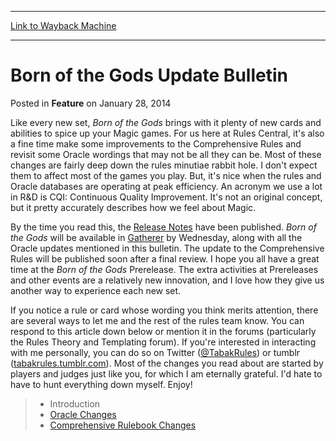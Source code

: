 
---
[Link to Wayback Machine](https://web.archive.org/web/20220528231442/https://magic.wizards.com/en/articles/archive/feature/born-gods-update-bulletin-2014-01-28)

[_metadata_:description]:- "Like every new set, Born of the Gods brings with it plenty of new cards and abilities to spice up your Magic games. For us here at Rules Central, it's also a fine time make some improvements to the Comprehensive Rules and revisit some Oracle wordings that may not be all they can be. Most of these changes are fairly deep down the rules minutiae rabbit hole. I don't expect them"
[_metadata_:generator]:- "Drupal 7 (http://drupal.org)"
[_metadata_:node]:- "153231"
[_metadata_:publish_date]:- "2014-01-28"
[_metadata_:source]:- "div-main-content"
[_metadata_:title]:- "Born of the Gods Update Bulletin"
[_metadata_:wayback_capture_timestamp]:- "2022-05-28 23:14:42"
[_metadata_:wayback_raw_url]:- "https://web.archive.org/web/20220528231442id_/https://magic.wizards.com/en/articles/archive/feature/born-gods-update-bulletin-2014-01-28"
[_metadata_:wayback_url]:- "https://magic.wizards.com/en/articles/archive/feature/born-gods-update-bulletin-2014-01-28"
---


Born of the Gods Update Bulletin
================================



 Posted in **Feature**
 on January 28, 2014 










Like every new set, *Born of the Gods* brings with it plenty of new cards and abilities to spice up your Magic games. For us here at Rules Central, it's also a fine time make some improvements to the Comprehensive Rules and revisit some Oracle wordings that may not be all they can be. Most of these changes are fairly deep down the rules minutiae rabbit hole. I don't expect them to affect most of the games you play. But, it's nice when the rules and Oracle databases are operating at peak efficiency. An acronym we use a lot in R&D is CQI: Continuous Quality Improvement. It's not an original concept, but it pretty accurately describes how we feel about Magic.


By the time you read this, the [Release Notes](http://archive.wizards.com/magic/magazine/article.aspx?x=mtg/faq/bng) have been published. *Born of the Gods* will be available in [Gatherer](http://gatherer.wizards.com/Pages/Default.aspx) by Wednesday, along with all the Oracle updates mentioned in this bulletin. The update to the Comprehensive Rules will be published soon after a final review. I hope you all have a great time at the *Born of the Gods* Prerelease. The extra activities at Prereleases and other events are a relatively new innovation, and I love how they give us another way to experience each new set.


If you notice a rule or card whose wording you think merits attention, there are several ways to let me and the rest of the rules team know. You can respond to this article down below or mention it in the forums (particularly the Rules Theory and Templating forum). If you're interested in interacting with me personally, you can do so on Twitter ([@TabakRules](https://twitter.com/@TabakRules)) or tumblr ([tabakrules.tumblr.com](http://tabakrules.tumblr.com/)). Most of the changes you read about are started by players and judges just like you, for which I am eternally grateful. I'd hate to have to hunt everything down myself. Enjoy!



> 
> * Introduction
> * [Oracle Changes](http://archive.wizards.com/Magic/Magazine/Article.aspx?x=mtg/daily/feature/284b&page=2)
> * [Comprehensive Rulebook Changes](http://archive.wizards.com/Magic/Magazine/Article.aspx?x=mtg/daily/feature/284b&page=3)
> 







